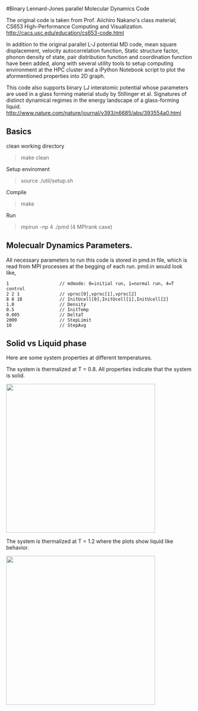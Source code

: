 #Binary Lennard-Jones parallel Molecular Dynamics Code

The original code is taken from Prof. Aiichiro Nakano's class material; CS653 High-Performance Computing and Visualization. 
http://cacs.usc.edu/education/cs653-code.html

In addition to the original parallel L-J potential MD code, mean square displacement, velocity autocorrelation function, Static structure factor, phonon density of state, pair distribution function and coordination function have been added, along with several utility tools to setup computing environment at the HPC cluster and a iPython Notebook script to plot the aformentioned properties into 2D graph.

This code also supports binary LJ interatomic potential whose parameters are used in a glass forming material study by Stillinger et al. 
Signatures of distinct dynamical regimes in the energy landscape of a glass-forming liquid.
http://www.nature.com/nature/journal/v393/n6685/abs/393554a0.html


## Basics
clean working directory 
> make clean

Setup enviroment
> source ./util/setup.sh

Compile
> make

Run
> mpirun -np 4 ./pmd (4 MPIrank case)

## Molecualr Dynamics Parameters. 
All necessary parameters to run this code is stored in pmd.in file, which is read from MPI processes at the begging of each run. pmd.in would look like, 

```
1                   // mdmode: 0=initial run, 1=normal run, 4=T control
2 2 1               // vproc[0],vproc[1],vproc[2]
8 8 18              // InitUcell[0],InitUcell[1],InitUcell[2]
1.0                 // Density
0.5                 // InitTemp
0.005               // DeltaT
2000                // StepLimit
10                  // StepAvg
```

## Solid vs Liquid phase
Here are some system properties at different temperatures. 

The system is thermalized at T = 0.8. All properties indicate that the system is solid. 

<img src="https://github.com/KenichiNomura/binary-LJ-pmd/blob/master/docs/Temp0.8-Solid.png" width="400">

The system is thermalized at T = 1.2 where the plots show liquid like behavior. 

<img src="https://github.com/KenichiNomura/binary-LJ-pmd/blob/master/docs/Temp1.6-Melt.png" width="400">

